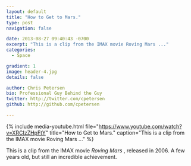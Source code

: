 ```yaml
---
layout: default
title: "How to Get to Mars."
type: post
navigation: false

date: 2013-08-27 09:40:43 -0700
excerpt: "This is a clip from the IMAX movie Roving Mars ..."
categories:
  - Space

gradient: 1
image: header-4.jpg
details: false

author: Chris Petersen
bio: Professional Guy Behind the Guy
twitter: http://twitter.com/cpetersen
github: http://github.com/cpetersen

---
```


{% include media-youtube.html file="https://www.youtube.com/watch?v=XRCIzZHpFtY" title="How to Get to Mars." caption="This is a clip from the IMAX movie Roving Mars ..." %}

This is a clip from the IMAX movie *Roving Mars* , released in 2006. A few years old, but still an incredible achievement.

